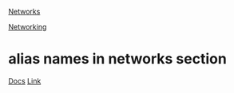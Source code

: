 ---
---

[Networks](https://docs.docker.com/compose/compose-file/06-networks/)

[Networking](https://docs.docker.com/compose/networking/)

# alias names in networks section
[Docs](https://docs.docker.com/compose/compose-file/compose-file-v3/#aliases)
[Link](https://stackoverflow.com/questions/43579740/in-docker-compose-how-to-create-an-alias-link-to-localhost)
